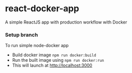# react-docker-app
A simple ReactJS app with production workflow with Docker

### Setup branch

To run simple node-docker app
 - Build docker image
    `npm run docker:build`
 - Run the built image using
	 `npm run docker:run`
 - This will launch at [http://localhost:3000](http://localhost:3000)
